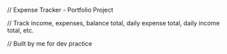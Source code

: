 // Expense Tracker - Portfolio Project

// Track income, expenses, balance total, daily expense total, daily income total, etc.

// Built by me for dev practice
